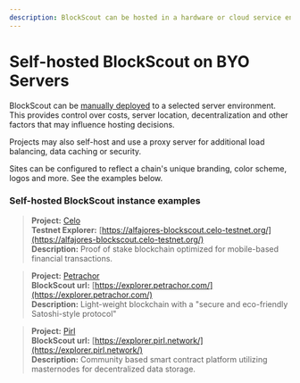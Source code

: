 ```yaml
---
description: BlockScout can be hosted in a hardware or cloud service environment
---
```


# Self-hosted BlockScout on BYO Servers

BlockScout can be [manually deployed](../../for-developers/manual-deployment/) to a selected server environment. This provides control over costs, server location, decentralization and other factors that may influence hosting decisions. 

Projects may also self-host and use a proxy server for additional load balancing, data caching or security.

Sites can be configured to reflect a chain's unique branding, color scheme, logos and more. See the examples below.

### Self-hosted BlockScout instance examples

> **Project:** [Celo](https://celo.org/)   
> **Testnet Explorer:** [https://alfajores-blockscout.celo-testnet.org/](https://alfajores-blockscout.celo-testnet.org/)  
> **Description:** Proof of stake blockchain optimized for mobile-based financial transactions.

> **Project:** [Petrachor](https://Petrachor.com)  
> **BlockScout url:** [https://explorer.petrachor.com/](https://explorer.petrachor.com/)  
> **Description:** Light-weight blockchain with a "secure and eco-friendly Satoshi-style protocol"

> **Project:** [Pirl](https://pirl.io/en/)  
> **BlockScout url:** [https://explorer.pirl.network/](https://explorer.pirl.network/)  
> **Description:** Community based smart contract platform utilizing masternodes for decentralized data storage.

